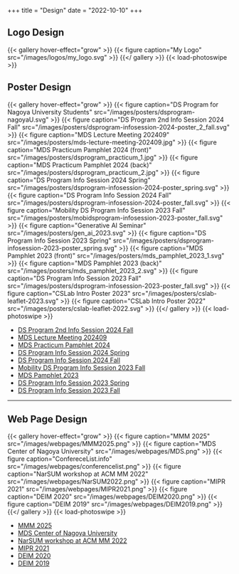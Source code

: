 +++
title = "Design"
date = "2022-10-10"
+++

## Logo Design
{{< gallery hover-effect="grow" >}}
	{{< figure caption="My Logo" src="/images/logos/my_logo.svg" >}}
{{</ gallery >}}
{{< load-photoswipe >}}

## Poster Design

{{< gallery hover-effect="grow" >}}
	{{< figure caption="DS Program for Nagoya University Students" src="/images/posters/dsprogram-nagoyaU.svg" >}}
	{{< figure caption="DS Program 2nd Info Session 2024 Fall" src="/images/posters/dsprogram-infosession-2024-poster_2_fall.svg" >}}
	{{< figure caption="MDS Lecture Meeting 202409" src="/images/posters/mds-lecture-meeting-202409.jpg" >}}
	{{< figure caption="MDS Practicum Pamphlet 2024 (front)" src="/images/posters/dsprogram_practicum_1.jpg" >}}
	{{< figure caption="MDS Practicum Pamphlet 2024 (back)" src="/images/posters/dsprogram_practicum_2.jpg" >}}
	{{< figure caption="DS Program Info Session 2024 Spring" src="/images/posters/dsprogram-infosession-2024-poster_spring.svg" >}}
	{{< figure caption="DS Program Info Session 2024 Fall" src="/images/posters/dsprogram-infosession-2024-poster_fall.svg" >}}
	{{< figure caption="Mobility DS Program Info Session 2023 Fall" src="/images/posters/mobidsprogram-infosession-2023-poster_fall.svg" >}}
	{{< figure caption="Generative AI Seminar" src="/images/posters/gen_ai_2023.svg" >}}
	{{< figure caption="DS Program Info Session 2023 Spring" src="/images/posters/dsprogram-infosession-2023-poster_spring.svg" >}}
	{{< figure caption="MDS Pamphlet 2023 (front)" src="/images/posters/mds_pamphlet_2023_1.svg" >}}
	{{< figure caption="MDS Pamphlet 2023 (back)" src="/images/posters/mds_pamphlet_2023_2.svg" >}}
	{{< figure caption="DS Program Info Session 2023 Fall" src="/images/posters/dsprogram-infosession-2023-poster_fall.svg" >}}
	{{< figure caption="CSLab Intro Poster 2023" src="/images/posters/cslab-leaflet-2023.svg" >}}
	{{< figure caption="CSLab Intro Poster 2022" src="/images/posters/cslab-leaflet-2022.svg" >}}
{{</ gallery >}}
{{< load-photoswipe >}}

- [DS Program 2nd Info Session 2024 Fall](https://www.mds.nagoya-u.ac.jp/info-session/20240919)
- [MDS Lecture Meeting 202409](https://www.mds.nagoya-u.ac.jp/mds-event/20240911)
- [MDS Practicum Pamphlet 2024](https://www.mds.nagoya-u.ac.jp/practicum)
- [DS Program Info Session 2024 Spring](https://www.mds.nagoya-u.ac.jp/platform-event/2024-03-12)
- [DS Program Info Session 2024 Fall](https://www.mds.nagoya-u.ac.jp/info-session/2024-autumn)
- [Mobility DS Program Info Session 2023 Fall](https://www.mds.nagoya-u.ac.jp/info-session/2023-mobi)
- [MDS Pamphlet 2023](https://www.mds.nagoya-u.ac.jp/ds-program)
- [DS Program Info Session 2023 Spring](https://www.mds.nagoya-u.ac.jp/info-session/2023-04-10)
- [DS Program Info Session 2023 Fall](https://www.mds.nagoya-u.ac.jp/info-session/2022-11-30)

----

## Web Page Design

{{< gallery hover-effect="grow" >}}
	{{< figure caption="MMM 2025" src="/images/webpages/MMM2025.png" >}}
	{{< figure caption="MDS Center of Nagoya University" src="/images/webpages/MDS.png" >}}
	{{< figure caption="ConfereceList.info" src="/images/webpages/conferencelist.png" >}}
	{{< figure caption="NarSUM workshop at ACM MM 2022" src="/images/webpages/NarSUM2022.png" >}}
	{{< figure caption="MIPR 2021" src="/images/webpages/MIPR2021.png" >}}
	{{< figure caption="DEIM 2020" src="/images/webpages/DEIM2020.png" >}}
	{{< figure caption="DEIM 2019" src="/images/webpages/DEIM2019.png" >}}
{{</ gallery >}}
{{< load-photoswipe >}}

- [MMM 2025](https://mmm2025.net/)
- [MDS Center of Nagoya University](https://www.mds.nagoya-u.ac.jp/)
- [NarSUM workshop at ACM MM 2022](https://www.narsum.cf/)
- [MIPR 2021](https://mipr2021.org/)
- [DEIM 2020](https://db-event.jpn.org/deim2020/)
- [DEIM 2019](https://db-event.jpn.org/deim2019/)


